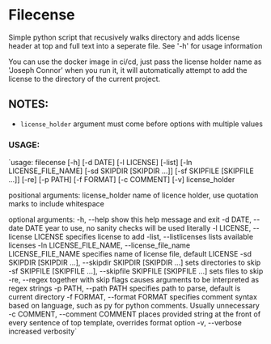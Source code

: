 # Filecense

Simple python script that recusively walks directory and adds license header at top and full text into a seperate file. See '-h' for usage information

You can use the docker image in ci/cd, just pass the license holder name as 'Joseph Connor' when you run it, it will automatically attempt to add the license to the directory of the current project.

## NOTES:
 - `license_holder` argument must come before options with multiple values

### USAGE:

`usage: filecense [-h] [-d DATE] [-l LICENSE] [-list] [-ln LICENSE_FILE_NAME]
                 [-sd SKIPDIR [SKIPDIR ...]] [-sf SKIPFILE [SKIPFILE ...]] [-re] [-p PATH]
                 [-f FORMAT] [-c COMMENT] [-v]
                 license_holder

positional arguments:
  license_holder        name of licence holder, use quotation marks to include whitespace

optional arguments:
  -h, --help            show this help message and exit
  -d DATE, --date DATE  year to use, no sanity checks will be used literally
  -l LICENSE, --license LICENSE
                        specifies license to add
  -list, --listlicenses
                        lists available licenses
  -ln LICENSE_FILE_NAME, --license_file_name LICENSE_FILE_NAME
                        specifies name of license file, default LICENSE
  -sd SKIPDIR [SKIPDIR ...], --skipdir SKIPDIR [SKIPDIR ...]
                        sets directories to skip
  -sf SKIPFILE [SKIPFILE ...], --skipfile SKIPFILE [SKIPFILE ...]
                        sets files to skip
  -re, --regex          together with skip flags causes arguments to be interpreted as regex
                        strings
  -p PATH, --path PATH  specifies path to parse, default is current directory
  -f FORMAT, --format FORMAT
                        specifies comment syntax based on language, such as py for python
                        comments. Usually unnecessary
  -c COMMENT, --comment COMMENT
                        places provided string at the front of every sentence of top
                        template, overrides format option
  -v, --verbose         increased verbosity`

